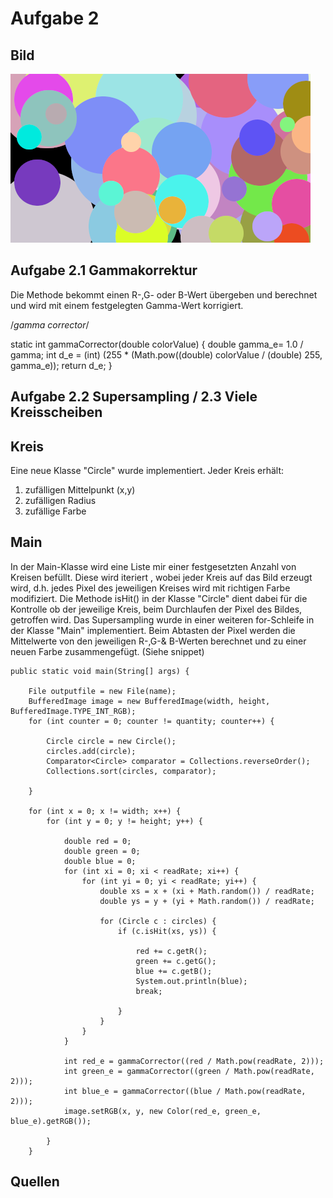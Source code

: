 # Aufgabe 2



## Bild

![](a02-3.png)


## Aufgabe 2.1 Gammakorrektur

Die Methode bekommt einen R-,G- oder B-Wert übergeben und berechnet und wird mit einem festgelegten Gamma-Wert korrigiert.


/*gamma corrector*/



static int gammaCorrector(double colorValue) {
		double gamma_e= 1.0 / gamma;
		int d_e = (int) (255 * (Math.pow((double) colorValue / (double) 255, gamma_e));
		return d_e;
	}
## Aufgabe 2.2 Supersampling / 2.3 Viele Kreisscheiben

## Kreis

Eine neue Klasse "Circle" wurde implementiert. Jeder Kreis erhält:

1. zufälligen Mittelpunkt (x,y)
2. zufälligen Radius
3. zufällige Farbe

## Main

In der Main-Klasse wird eine Liste mir einer festgesetzten Anzahl von Kreisen befüllt.  Diese wird iteriert , wobei jeder Kreis auf das Bild erzeugt wird, d.h. jedes Pixel des jeweiligen Kreises wird mit richtigen Farbe modifiziert.
Die Methode isHit() in der Klasse "Circle" dient dabei für die Kontrolle ob der jeweilige Kreis, beim Durchlaufen der Pixel des Bildes, getroffen wird. Das Supersampling wurde in einer weiteren for-Schleife  in der Klasse "Main" implementiert.
Beim Abtasten der Pixel werden die Mittelwerte von den jeweiligen R-,G-& B-Werten berechnet und zu einer neuen Farbe zusammengefügt. (Siehe snippet) 


	public static void main(String[] args) {

		File outputfile = new File(name);
		BufferedImage image = new BufferedImage(width, height, BufferedImage.TYPE_INT_RGB);
		for (int counter = 0; counter != quantity; counter++) {

			Circle circle = new Circle();
			circles.add(circle);
			Comparator<Circle> comparator = Collections.reverseOrder();
			Collections.sort(circles, comparator);

		}

		for (int x = 0; x != width; x++) {
			for (int y = 0; y != height; y++) {

				double red = 0;
				double green = 0;
				double blue = 0;
				for (int xi = 0; xi < readRate; xi++) {
					for (int yi = 0; yi < readRate; yi++) {
						double xs = x + (xi + Math.random()) / readRate;
						double ys = y + (yi + Math.random()) / readRate;

						for (Circle c : circles) {
							if (c.isHit(xs, ys)) {

								red += c.getR();
								green += c.getG();
								blue += c.getB();
								System.out.println(blue);
								break;

							}
						}
					}
				}

				int red_e = gammaCorrector((red / Math.pow(readRate, 2)));
				int green_e = gammaCorrector((green / Math.pow(readRate, 2)));
				int blue_e = gammaCorrector((blue / Math.pow(readRate, 2)));
				image.setRGB(x, y, new Color(red_e, green_e, blue_e).getRGB());

			}
		}




### 

## Quellen




